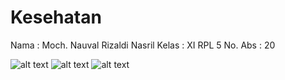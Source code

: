 # Kesehatan

Nama : Moch. Nauval Rizaldi Nasril
Kelas : XI RPL 5
No. Abs : 20

![alt text](https://github.com/resasuares9/Kesehatan/blob/master/1.PNG)
![alt text](https://github.com/resasuares9/Kesehatan/blob/master/2.PNG)
![alt text](https://github.com/resasuares9/Kesehatan/blob/master/3.PNG)

